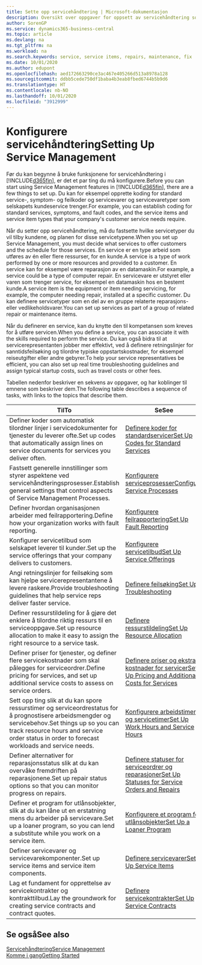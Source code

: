 ```yaml
---
title: Sette opp servicehåndtering | Microsoft-dokumentasjon
description: Oversikt over oppgaver for oppsett av servicehåndtering som er tilpasset måten organisasjonene håndterer tjenestene på.
author: SorenGP
ms.service: dynamics365-business-central
ms.topic: article
ms.devlang: na
ms.tgt_pltfrm: na
ms.workload: na
ms.search.keywords: service, service items, repairs, maintenance, fix
ms.date: 10/01/2020
ms.author: edupont
ms.openlocfilehash: aed172663290ce3ac467e405266d513a8978a128
ms.sourcegitcommit: ddbb5cede750df1baba4b3eab8fbed6744b5b9d6
ms.translationtype: HT
ms.contentlocale: nb-NO
ms.lasthandoff: 10/01/2020
ms.locfileid: "3912999"
---
```

# <a name="setting-up-service-management"></a><span data-ttu-id="d1380-103">Konfigurere servicehåndtering</span><span class="sxs-lookup"><span data-stu-id="d1380-103">Setting Up Service Management</span></span>
<span data-ttu-id="d1380-104">Før du kan begynne å bruke funksjonene for servicehåndtering i [!INCLUDE[d365fin](includes/d365fin_md.md)], er det et par ting du må konfigurere.</span><span class="sxs-lookup"><span data-stu-id="d1380-104">Before you can start using Service Management features in [!INCLUDE[d365fin](includes/d365fin_md.md)], there are a few things to set up.</span></span> <span data-ttu-id="d1380-105">Du kan for eksempel opprette koding for standard service-, symptom- og feilkoder og servicevarer og servicevaretyper som selskapets kundeservice trenger.</span><span class="sxs-lookup"><span data-stu-id="d1380-105">For example, you can establish coding for standard services, symptoms, and fault codes, and the service items and service item types that your company's customer service needs require.</span></span>  

<span data-ttu-id="d1380-106">Når du setter opp servicehåndtering, må du fastsette hvilke servicetyper du vil tilby kundene, og planen for disse servicetypene.</span><span class="sxs-lookup"><span data-stu-id="d1380-106">When you set up Service Management, you must decide what services to offer customers and the schedule for those services.</span></span> <span data-ttu-id="d1380-107">En service er en type arbeid som utføres av én eller flere ressurser, for en kunde.</span><span class="sxs-lookup"><span data-stu-id="d1380-107">A service is a type of work performed by one or more resources and provided to a customer.</span></span> <span data-ttu-id="d1380-108">En service kan for eksempel være reparasjon av en datamaskin.</span><span class="sxs-lookup"><span data-stu-id="d1380-108">For example, a service could be a type of computer repair.</span></span> <span data-ttu-id="d1380-109">En servicevare er utstyret eller varen som trenger service, for eksempel en datamaskin hos en bestemt kunde.</span><span class="sxs-lookup"><span data-stu-id="d1380-109">A service item is the equipment or item needing servicing, for example, the computer needing repair, installed at a specific customer.</span></span> <span data-ttu-id="d1380-110">Du kan definere servicetyper som en del av en gruppe relaterte reparasjons- eller vedlikeholdsvarer.</span><span class="sxs-lookup"><span data-stu-id="d1380-110">You can set up services as part of a group of related repair or maintenance items.</span></span>  
  
<span data-ttu-id="d1380-111">Når du definerer en service, kan du knytte den til kompetansen som kreves for å utføre servicen.</span><span class="sxs-lookup"><span data-stu-id="d1380-111">When you define a service, you can associate it with the skills required to perform the service.</span></span> <span data-ttu-id="d1380-112">Du kan også bidra til at servicerepresentanten jobber mer effektivt, ved å definere retningslinjer for sanntidsfeilsøking og tilordne typiske oppstartskostnader, for eksempel reiseutgifter eller andre gebyrer.</span><span class="sxs-lookup"><span data-stu-id="d1380-112">To help your service representatives be efficient, you can also set up real time troubleshooting guidelines and assign typical startup costs, such as travel costs or other fees.</span></span>  

<span data-ttu-id="d1380-113">Tabellen nedenfor beskriver en sekvens av oppgaver, og har koblinger til emnene som beskriver dem.</span><span class="sxs-lookup"><span data-stu-id="d1380-113">The following table describes a sequence of tasks, with links to the topics that describe them.</span></span>  
  
| <span data-ttu-id="d1380-114">Til</span><span class="sxs-lookup"><span data-stu-id="d1380-114">To</span></span> | <span data-ttu-id="d1380-115">Se</span><span class="sxs-lookup"><span data-stu-id="d1380-115">See</span></span> |
| --- | --- |
| <span data-ttu-id="d1380-116">Definer koder som automatisk tilordner linjer i servicedokumenter for tjenester du leverer ofte.</span><span class="sxs-lookup"><span data-stu-id="d1380-116">Set up codes that automatically assign lines on service documents for services you deliver often.</span></span> |[<span data-ttu-id="d1380-117">Definere koder for standardservicer</span><span class="sxs-lookup"><span data-stu-id="d1380-117">Set Up Codes for Standard Services</span></span>](service-how-setup-service-coding.md)|
| <span data-ttu-id="d1380-118">Fastsett generelle innstillinger som styrer aspektene ved servicehåndteringsprosesser.</span><span class="sxs-lookup"><span data-stu-id="d1380-118">Establish general settings that control aspects of Service Management Processes.</span></span>|[<span data-ttu-id="d1380-119">Konfigurere serviceprosesser</span><span class="sxs-lookup"><span data-stu-id="d1380-119">Configure Service Processes</span></span>](service-setup-service-processes.md)|
| <span data-ttu-id="d1380-120">Definer hvordan organisasjonen arbeider med feilrapportering.</span><span class="sxs-lookup"><span data-stu-id="d1380-120">Define how your organization works with fault reporting.</span></span> |[<span data-ttu-id="d1380-121">Konfigurere feilrapportering</span><span class="sxs-lookup"><span data-stu-id="d1380-121">Set Up Fault Reporting</span></span>](service-how-setup-fault-reporting.md) |
| <span data-ttu-id="d1380-122">Konfigurer servicetilbud som selskapet leverer til kunder.</span><span class="sxs-lookup"><span data-stu-id="d1380-122">Set up the service offerings that your company delivers to customers.</span></span>|[<span data-ttu-id="d1380-123">Konfigurere servicetilbud</span><span class="sxs-lookup"><span data-stu-id="d1380-123">Set Up Service Offerings</span></span>](service-how-setup-service-offerings.md)|
| <span data-ttu-id="d1380-124">Angi retningslinjer for feilsøking som kan hjelpe servicerepresentantene å levere raskere.</span><span class="sxs-lookup"><span data-stu-id="d1380-124">Provide troubleshooting guidelines that help service reps deliver faster service.</span></span> |[<span data-ttu-id="d1380-125">Definere feilsøking</span><span class="sxs-lookup"><span data-stu-id="d1380-125">Set Up Troubleshooting</span></span>](service-how-setup-troubleshooting.md) |
| <span data-ttu-id="d1380-126">Definer ressurstildeling for å gjøre det enklere å tilordne riktig ressurs til en serviceoppgave.</span><span class="sxs-lookup"><span data-stu-id="d1380-126">Set up resource allocation to make it easy to assign the right resource to a service task.</span></span> |[<span data-ttu-id="d1380-127">Definere ressurstildeling</span><span class="sxs-lookup"><span data-stu-id="d1380-127">Set Up Resource Allocation</span></span>](service-how-setup-resource-allocation.md) |
| <span data-ttu-id="d1380-128">Definer priser for tjenester, og definer flere servicekostnader som skal pålegges for serviceordrer.</span><span class="sxs-lookup"><span data-stu-id="d1380-128">Define pricing for services, and set up additional service costs to assess on service orders.</span></span> |[<span data-ttu-id="d1380-129">Definere priser og ekstra kostnader for servicer</span><span class="sxs-lookup"><span data-stu-id="d1380-129">Set Up Pricing and Additional Costs for Services</span></span>](service-how-setup-service-costs-pricing.md)|
| <span data-ttu-id="d1380-130">Sett opp ting slik at du kan spore ressurstimer og serviceordrestatus for å prognostisere arbeidsmengder og servicebehov.</span><span class="sxs-lookup"><span data-stu-id="d1380-130">Set things up so you can track resource hours and service order status in order to forecast workloads and service needs.</span></span>|[<span data-ttu-id="d1380-131">Konfigurere arbeidstimer og servicetimer</span><span class="sxs-lookup"><span data-stu-id="d1380-131">Set Up Work Hours and Service Hours</span></span>](service-how-setup-work-service-hours.md)|
| <span data-ttu-id="d1380-132">Definer alternativer for reparasjonsstatus slik at du kan overvåke fremdriften på reparasjonene.</span><span class="sxs-lookup"><span data-stu-id="d1380-132">Set up repair status options so that you can monitor progress on repairs.</span></span> | [<span data-ttu-id="d1380-133">Definere statuser for serviceordrer og reparasjoner</span><span class="sxs-lookup"><span data-stu-id="d1380-133">Set Up Statuses for Service Orders and Repairs</span></span>](service-order-repair-status.md)|
| <span data-ttu-id="d1380-134">Definer et program for utlånsobjekter, slik at du kan låne ut en erstatning mens du arbeider på servicevare.</span><span class="sxs-lookup"><span data-stu-id="d1380-134">Set up a loaner program, so you can lend a substitute while you work on a service item.</span></span> |[<span data-ttu-id="d1380-135">Konfigurere et program for utlånsobjekter</span><span class="sxs-lookup"><span data-stu-id="d1380-135">Set Up a Loaner Program</span></span>](service-how-setup-loaner-program.md) |
| <span data-ttu-id="d1380-136">Definer servicevarer og servicevarekomponenter.</span><span class="sxs-lookup"><span data-stu-id="d1380-136">Set up service items and service item components.</span></span> |[<span data-ttu-id="d1380-137">Definere servicevarer</span><span class="sxs-lookup"><span data-stu-id="d1380-137">Set Up Service Items</span></span>](service-how-setup-service-items.md) |
| <span data-ttu-id="d1380-138">Lag et fundament for opprettelse av servicekontrakter og kontrakttilbud.</span><span class="sxs-lookup"><span data-stu-id="d1380-138">Lay the groundwork for creating service contracts and contract quotes.</span></span> |[<span data-ttu-id="d1380-139">Definere servicekontrakter</span><span class="sxs-lookup"><span data-stu-id="d1380-139">Set Up Service Contracts</span></span>](service-how-setup-service-contracts.md) |

## <a name="see-also"></a><span data-ttu-id="d1380-140">Se også</span><span class="sxs-lookup"><span data-stu-id="d1380-140">See also</span></span>
[<span data-ttu-id="d1380-141">Servicehåndtering</span><span class="sxs-lookup"><span data-stu-id="d1380-141">Service Management</span></span>](service-service.md)  
[<span data-ttu-id="d1380-142">Komme i gang</span><span class="sxs-lookup"><span data-stu-id="d1380-142">Getting Started</span></span>](product-get-started.md)  
